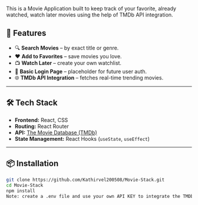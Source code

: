 This is a Movie Application built to keep track of your
favorite, already watched, watch later movies using the 
help of TMDb API integration.

## 🚀 Features

- 🔍 **Search Movies** – by exact title or genre.
- ❤️ **Add to Favorites** – save movies you love.
- 📺 **Watch Later** – create your own watchlist.
- 👤 **Basic Login Page** – placeholder for future user auth.
- 🌐 **TMDb API Integration** – fetches real-time trending movies.

---
## 🛠 Tech Stack

- **Frontend:** React, CSS
- **Routing:** React Router
- **API:** [The Movie Database (TMDb)](https://www.themoviedb.org/)
- **State Management:** React Hooks (`useState`, `useEffect`)

---
## 📦 Installation

```bash
git clone https://github.com/Kathirvel200508/Movie-Stack.git
cd Movie-Stack
npm install
Note: create a .env file and use your own API KEY to integrate the TMDb API 


